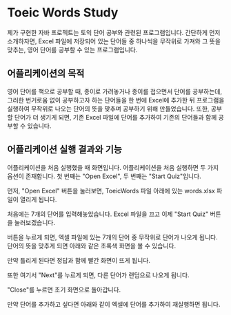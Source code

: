 # Toeic Words Study
제가 구현한 자바 프로젝트는 토익 단어 공부와 관련된 프로그램입니다. 간단하게 먼저 소개하자면, Excel 파일에 저장되어 있는 단어들 중 하나씩을 무작위로 가져와 그 뜻을 맞추는, 영어 단어를 공부할 수 있는 프로그램입니다.

## 어플리케이션의 목적

영어 단어를 책으로 공부할 때, 종이로 가려놓거나 종이를 접으면서 단어를 공부하는데, 그러한 번거로움 없이 공부하고자 하는 단어들을 한 번에 Excel에 추가한 뒤 프로그램을 실행하여 무작위로 나오는 단어의 뜻을 맞추며 공부하기 위해 만들었습니다. 또한, 공부할 단어가 더 생기게 되면, 기존 Excel 파일에 단어를 추가하여 기존의 단어들과 함께 공부할 수 있습니다.

## 어플리케이션 실행 결과와 기능
어플리케이션을 처음 실행했을 때 화면입니다. 어플리케이션을 처음 실행하면 두 가지 옵션이 존재합니다. 첫 번째는 "Open Excel", 두 번째는 "Start Quiz"입니다.

먼저, "Open Excel" 버튼을 눌러보면, ToeicWords 파일 아래에 있는 words.xlsx 파일이 열리게 됩니다.

처음에는 7개의 단어를 입력해놓았습니다. Excel 파일을 끄고 이제 "Start Quiz" 버튼을 눌러보겠습니다.

버튼을 누르게 되면, 엑셀 파일에 있는 7개의 단어 중 무작위로 단어가 나오게 됩니다. 단어의 뜻을 맞추게 되면 아래와 같은 초록색 화면을 볼 수 있습니다.

만약 틀리게 된다면 정답과 함께 빨간 화면이 뜨게 됩니다.

또한 여기서 "Next"를 누르게 되면, 다른 단어가 랜덤으로 나오게 됩니다.

"Close"를 누르면 초기 화면으로 돌아갑니다.

만약 단어를 추가하고 싶다면 아래와 같이 엑셀에 단어를 추가하여 재실행하면 됩니다.

